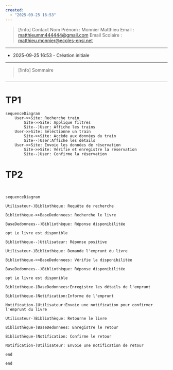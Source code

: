 ```yaml
---
created:
  - "2025-09-25 16:53"
---
```

>[!info] Contact 
Nom Prénom : Monnier Matthieu
Email : matthieumm444444@gmail.com
Email Scolaire : matthieu.monnier@ecoles-epsi.net

---
- 2025-09-25 16:53 - Création initiale
---

> [!info] Sommaire
> ```table-of-contents
> ```

---
# TP1
```mermaid  
sequenceDiagram
    User->>Site: Recherche train
	    Site->>Site: Applique filtres
	    Site--)User: Affiche les trains
	User->>Site: Séléctionne un train
		Site->>Site: Accède aux données du train
		Site--)User:Affiche les détails
	User->>Site: Envoie les données de réservation
		Site->>Site: Vérifie et enregistre la réservation
		Site--)User: Confirme la réservation
```

# TP2
```mermaid
  

sequenceDiagram

Utilisateur-)Bibliothèque: Requête de recherche

Bibliothèque->>BaseDedonnees: Recherche le livre

BaseDedonnees--)Bibliothèque: Réponse disponibilitée

opt Le livre est disponible

Bibliothèque--)Utilisateur: Réponse positive

Utilisateur-)Bibliothèque: Demande l'emprunt du livre

Bibliothèque->>BaseDedonnees: Vérifie la disponibilitée

BaseDedonnees--)Bibliothèque: Réponse disponibilitée

opt Le livre est disponible

Bibliothèque-)BaseDedonnees:Enregistre les détails de l'emprunt

Bibliothèque-)Notification:Informe de l'emprunt

Notification-)Utilisateur:Envoie une notification pour confirmer l'emprunt du livre

Utilisateur-)Bibliothèque: Retourne le livre

Bibliothèque-)BaseDedonnees: Enregistre le retour

Bibliothèque-)Notification: Confirme le retour

Notification-)Utilisateur: Envoie une notification de retour

end

end
```
